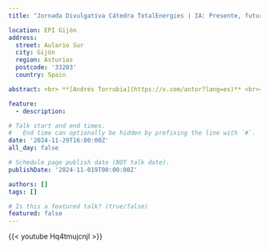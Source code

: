 ```yaml
---
title: "Jornada Divulgativa Cátedra TotalEnergies | IA: Presente, futuro y aplicaciones a la sociedad"

location: EPI Gijón
address:
  street: Aulario Sur
  city: Gijón
  region: Asturias
  postcode: '33203'
  country: Spain

abstract: <br> **[Andrés Torrubia](https://x.com/antor?lang=es)** <br><br> - Ingeniero de telecomunicaciones y emprendedor en serie. <br><br> - Cofundador de Medbravo, empresa que aplica la IA a la investigación biomédica. <br><br> - Reconocido en competiciones internacionales de conducción autónoma (llegando a ocupar el primer puesto en Kaggle España y TOP 0,1% mundial). <br><br> - Ha participado en charlas TEDx y en canales de divulgación como [dotCSV](https://www.youtube.com/@DotCSV). <br><br>**[Aurelia Bustos](https://es.wikipedia.org/wiki/Aurelia_Bustos_Moreno)** <br><br> - Oncóloga, ingeniera informática y doctor en IA <br><br>- Reconocida investigadora en la aplicación de la IA al tratamiento del cáncer. <br><br> - Co-fundadora de Medbravo. <br><br> - Ha recibido la Orden del Mérito Civil y la Distinción al Mérito Científico de la Generalitat Valenciana a manos del Rey de España.<br><br><img src="/uploads/guillermo_ilustracion.png" width="740"></a> (Ilustración cortesía de Guillermo Campos Morollón, alumno de Ingenería Informática).

feature:
  - description: 

# Talk start and end times.
#   End time can optionally be hidden by prefixing the line with `#`.
date: '2024-11-29T16:00:00Z'
all_day: false

# Schedule page publish date (NOT talk date).
publishDate: '2024-11-019T00:00:00Z'

authors: []
tags: []

# Is this a featured talk? (true/false)
featured: false
---
```

{{< youtube Hq4tmujcnjI >}}